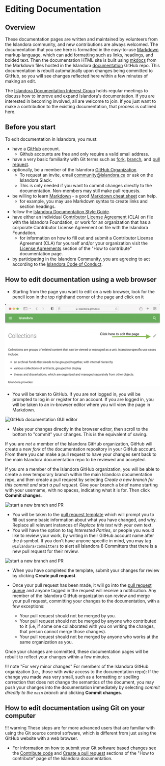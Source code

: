 # Editing Documentation

## Overview
These documentation pages are written and maintained by volunteers from the Islandora community, and new contributions are always welcomed. The documentation that you see here is formatted in the easy-to-use [Markdown](http://en.wikipedia.org/wiki/Markdown) markup language, which can add formatting such as links, headings, and bolded text. Then the documentation HTML site is built using [mkdocs](https://www.mkdocs.org/) from the Markdown files hosted in the Islandora [documentation](https://github.com/Islandora/documentation) GitHub repo. This documentation is rebuilt automatically upon changes being committed to GitHub, so you will see changes reflected here within a few minutes of making an edit.

The [Islandora Documentation Interest Group](https://github.com/islandora-interest-groups/Islandora-Documentation-Interest-Group) holds regular meetings to discuss how to improve and expand Islandora's documentation. If you are interested in becoming involved, all are welcome to join. If you just want to make a contribution to the existing documentation, that process is outlined here.

## Before you start

To edit documentation in Islandora, you must:

- have a [GitHub](https://github.com/) account.
    - Github accounts are free and only require a valid email address.
- have a very basic familiarity with Git terms such as [fork](https://guides.github.com/activities/forking/), [branch](https://guides.github.com/activities/hello-world/#branch), and [pull request](https://guides.github.com/activities/hello-world/#pr).
- optionally, be a member of the Islandora [GitHub Organization](https://github.com/orgs/Islandora/people).
    - To request an invite, email community@islandora.ca or ask on the Islandora Slack.
    - This is only needed if you want to commit changes directly to the documentation. Non-members may still make pull requests.
- be willing to learn [Markdown](http://en.wikipedia.org/wiki/Markdown) - a good [Markdown cheat sheet](https://github.com/adam-p/markdown-here/wiki/Markdown-Cheatsheet) can help.
    - for example, you may use Markdown syntax to create links and section headings.
- follow the [Islandora Documentation Style Guide](docs_style_guide.md).
- have either an individual [Contributor License Agreement](https://github.com/Islandora/islandora/wiki/Contributor-License-Agreements) (CLA) on file with the Islandora Foundation, or work for an organization that has a corporate Contributor License Agreement on file with the Islandora Foundation.
    - for information on how to fill out and submit a Contributor License Agreement (CLA) for yourself and/or your organization visit the [License Agreements](https://islandora.github.io/documentation/contributing/CONTRIBUTING/#license-agreements) section of the "How to contribute" documentation page.
- by participating in the Islandora Community, you are agreeing to act according to the [Islandora Code of Conduct](https://www.islandora.ca/code-of-conduct).

## How to edit documentation using a web browser

- Starting from the page you want to edit on a web browser, look for the pencil icon in the top righthand corner of the page and click on it

![Edit page button](../assets/editing_docs_Edit_Button.png)

- You will be taken to GitHub. If you are not logged in, you will be prompted to log in or register for an account. If you are logged in, you will be taken to an in-browser editor where you will view the page in Markdown.

![GitHub documentation GUI editor](../assets/editing-docs-gui.png)

- Make your changes directly in the browser editor, then scroll to the bottom to "commit" your changes. This is the equivalent of saving.

If you are _not_ a member of the Islandora GitHub organization, GitHub will create a new _fork_ of the documentation repository in your GitHub account. From there you can make a pull request to have your changes sent back to the main Islandora documentation repo to be reviewed and accepted.

If you _are_ a member of the Islandora GitHub organization, you will be able to create a new temporary branch within the main Islandora documentation repo, and then create a pull request by selecting _Create a new branch for this commit and start a pull request_. Give your branch a brief name starting with your username, with no spaces, indicating what it is for. Then click **Commit changes**.

![start a new branch and PR](../assets/editing-docs-branch.png)

- You will be taken to the [pull request template](https://github.com/Islandora/documentation/blob/main/.github/PULL_REQUEST_TEMPLATE.md) which will prompt you to fill out some basic information about what you have changed, and why. Replace all relevant instances of _Replace this text_ with your own text.
- You will have the option to tag _Interested Parties_, or people you would like to review your work, by writing in their GitHub account name after the `@` symbol. If you don't have anyone specific in mind, you may tag `@Islandora/committers` to alert all Islandora 8 Committers that there is a new pull request for their review.


![start a new branch and PR](../assets/editing-docs-PR.png)

- When you have completed the template, submit your changes for review by clicking **Create pull request**.

- Once your pull request has been made, it will go into the [pull request queue](https://github.com/Islandora/documentation/pulls) and anyone tagged in the request will receive a notification. Any member of the Islandora GitHub organization can review and merge your pull request, committing your changes to the documentation, with a few exceptions:

    - Your pull request should not be merged by you.
    - Your pull request should not be merged by anyone who contributed to it (i.e, if some one collaborated with you on writing the changes, that person cannot merge those changes).
    - Your pull request should not be merged by anyone who works at the same organization as you.

Once your changes are committed, these documentation pages will be rebuilt to reflect your changes within a few minutes.

!!! note "For very minor changes"
    For members of the Islandora GitHub organization (i.e., those with _write_ access to the documentation repo): If the change you made was very small, such as a formatting or spelling correction that does not change the semantics of the document, you may push your changes into the documentation immediately by selecting _commit directly to the `main` branch_ and clicking **Commit changes**.

## How to edit documentation using Git on your computer

!!! warning
    These steps are for more advanced users that are familiar with using the Git source control software, which is different from just using the GitHub website with a web browser.

- For information on how to submit your Git software based changes see the [Contribute code](https://islandora.github.io/documentation/contributing/CONTRIBUTING/) and [Create a pull request](https://islandora.github.io/documentation/contributing/CONTRIBUTING/#create-a-pull-request) sections of the "How to contribute" page of the Islandora documentation.
